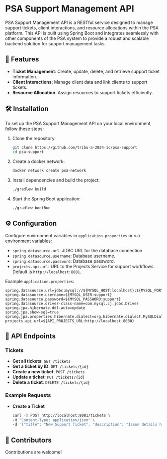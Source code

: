 # PSA Support Management API

PSA Support Management API is a RESTful service designed to manage support tickets, client interactions, and resource
allocations within the PSA platform. This API is built using Spring Boot and integrates seamlessly with other components
of the PSA system to provide a robust and scalable backend solution for support management tasks.

## 🌟 Features

- **Ticket Management**: Create, update, delete, and retrieve support ticket information.
- **Client Interactions**: Manage client data and link clients to support tickets.
- **Resource Allocation**: Assign resources to support tickets efficiently.

## 🛠️ Installation

To set up the PSA Support Management API on your local environment, follow these steps:

1. Clone the repository:

   ```bash
   git clone https://github.com/tribu-a-2024-1c/psa-support
   cd psa-support
   ```

2. Create a docker network:

   ```bash
   docker network create psa-network
   ```

3. Install dependencies and build the project:

   ```bash
   ./gradlew build
   ```

4. Start the Spring Boot application:

   ```bash
   ./gradlew bootRun
   ```

## ⚙️ Configuration

Configure environment variables in `application.properties` or via environment variables:

- `spring.datasource.url`: JDBC URL for the database connection.
- `spring.datasource.username`: Database username.
- `spring.datasource.password`: Database password.
- `projects.api.url`: URL to the Projects Service for support workflows. Default is `http://localhost:8081`.

Example `application.properties`:

```properties
spring.datasource.url=jdbc:mysql://${MYSQL_HOST:localhost}:${MYSQL_PORT:3307}/${MYSQL_DATABASE:support}
spring.datasource.username=${MYSQL_USER:support}
spring.datasource.password=${MYSQL_PASSWORD:support}
spring.datasource.driver-class-name=com.mysql.cj.jdbc.Driver
spring.jpa.hibernate.ddl-auto=update
spring.jpa.show-sql=true
spring.jpa.properties.hibernate.dialect=org.hibernate.dialect.MySQLDialect
projects.api.url=${API_PROJECTS_URL:http://localhost:8080}
```

## 📖 API Endpoints

### Tickets

- **Get all tickets**: `GET /tickets`
- **Get a ticket by ID**: `GET /tickets/{id}`
- **Create a new ticket**: `POST /tickets`
- **Update a ticket**: `PUT /tickets/{id}`
- **Delete a ticket**: `DELETE /tickets/{id}`

### Example Requests

- **Create a Ticket**

  ```bash
  curl -X POST http://localhost:8081/tickets \
  -H "Content-Type: application/json" \
  -d '{"title": "New Support Ticket", "description": "Issue details here"}'
  ```

## 🤝 Contributors

Contributions are welcome!


